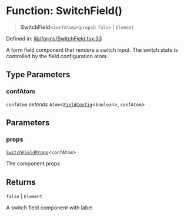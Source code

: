 # Function: SwitchField()

> **SwitchField**\<`confAtom`\>(`props`): `false` \| `Element`

Defined in: [lib/forms/SwitchField.tsx:33](https://github.com/aldesgroup/goaldn/blob/850e22fffd19501920628173674ada43cba9a29a/lib/forms/SwitchField.tsx#L33)

A form field component that renders a switch input.
The switch state is controlled by the field configuration atom.

## Type Parameters

### confAtom

`confAtom` *extends* `Atom`\<[`FieldConfig`](../type-aliases/FieldConfig.md)\<`boolean`\>, `confAtom`\>

## Parameters

### props

[`SwitchFieldProps`](../type-aliases/SwitchFieldProps.md)\<`confAtom`\>

The component props

## Returns

`false` \| `Element`

A switch field component with label
